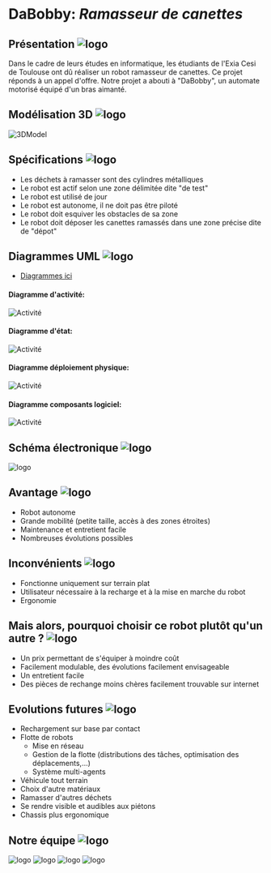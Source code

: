 # DaBobby: *Ramasseur de canettes*
## Présentation ![logo](/Files/Images/Icones/bulle.png)
Dans le cadre de leurs études en informatique, les étudiants de l'Exia Cesi de Toulouse ont dû réaliser un robot ramasseur de canettes. Ce projet réponds à un appel d'offre.
Notre projet a abouti à "DaBobby", un automate motorisé équipé d'un bras aimanté.

## Modélisation 3D ![logo](/Files/Images/Icones/cube.png)

![3DModel](/Files/Images/3DModel.jpg)

## Spécifications ![logo](/Files/Images/Icones/rouage.png)
* Les déchets à ramasser sont des cylindres métalliques
* Le robot est actif selon une zone délimitée dite "de test"
* Le robot est utilisé de jour
* Le robot est autonome, il ne doit pas être piloté
* Le robot doit esquiver les obstacles de sa zone
* Le robot doit déposer les canettes ramassés dans une zone précise dite de "dépot"

## Diagrammes UML ![logo](/Files/Images/Icones/trombone.png)
* [Diagrammes ici](https://github.com/Bruhm/ProjetDABOBBY/tree/master/Files/Images)
#### Diagramme d'activité:
![Activité](https://github.com/Bruhm/ProjetDABOBBY/blob/master/Files/Images/PNGDiagrammes/Activite.png)
#### Diagramme d'état:
![Activité](https://github.com/Bruhm/ProjetDABOBBY/blob/master/Files/Images/PNGDiagrammes/Etat.png)
#### Diagramme déploiement physique:
![Activité](https://github.com/Bruhm/ProjetDABOBBY/blob/master/Files/Images/PNGDiagrammes/Deploiement%20physique.png)
#### Diagramme composants logiciel:
![Activité](https://github.com/Bruhm/ProjetDABOBBY/blob/master/Files/Images/PNGDiagrammes/Composants%20Logiciels.png)




## Schéma électronique ![logo](/Files/Images/Icones/chip.png)

![logo](/Files/Images/montageelecv1.JPG)

## Avantage ![logo](/Files/Images/Icones/check.png)
* Robot autonome
* Grande mobilité (petite taille, accès à des zones étroites)
* Maintenance et entretient facile
* Nombreuses évolutions possibles

## Inconvénients ![logo](/Files/Images/Icones/arrowin.png)
* Fonctionne uniquement sur terrain plat
* Utilisateur nécessaire à la recharge et à la mise en marche du robot
* Ergonomie

## Mais alors, pourquoi choisir ce robot plutôt qu'un autre ? ![logo](/Files/Images/Icones/heartbeat.png)
* Un prix permettant de s'équiper à moindre coût
* Facilement modulable, des évolutions facilement envisageable
* Un entretient facile
* Des pièces de rechange moins chères facilement trouvable sur internet

## Evolutions futures ![logo](/Files/Images/Icones/ampoule.png)
* Rechargement sur base par contact
* Flotte de robots
  * Mise en réseau
  * Gestion de la flotte (distributions des tâches, optimisation des déplacements,...)
  * Système multi-agents
* Véhicule tout terrain
* Choix d'autre matériaux
* Ramasser d'autres déchets
* Se rendre visible et audibles aux piétons
* Chassis plus ergonomique

## Notre équipe ![logo](/Files/Images/Icones/graduation.png)
![logo](/Files/Images/Icones/MA.png)
![logo](/Files/Images/Icones/EA.png)
![logo](/Files/Images/Icones/CF.png)
![logo](/Files/Images/Icones/YG.png)

